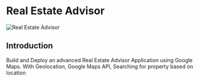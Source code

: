 # Real Estate Advisor

![Real Estate Advisor](https://imageupload.io/ib/l2vwnwK6IMhXX5n_1696283872.png)

## Introduction
Build and Deploy an advanced Real Estate Advisor Application using Google Maps. With Geolocation, Google Maps API, Searching for property based on location

